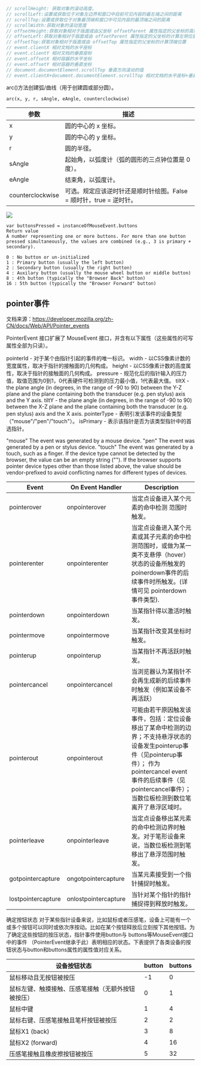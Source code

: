 ```js
// scrollHeight: 获取对象的滚动高度。 
// scrollLeft:设置或获取位于对象左边界和窗口中目前可见内容的最左端之间的距离
// scrollTop:设置或获取位于对象最顶端和窗口中可见内容的最顶端之间的距离
// scrollWidth:获取对象的滚动宽度
// offsetHeight:获取对象相对于版面或由父坐标 offsetParent 属性指定的父坐标的高度
// offsetLeft:获取对象相对于版面或由 offsetParent 属性指定的父坐标的计算左侧位置
// offsetTop:获取对象相对于版面或由 offsetTop 属性指定的父坐标的计算顶端位置 
// event.clientX 相对文档的水平座标
// event.clientY 相对文档的垂直座标
// event.offsetX 相对容器的水平坐标
// event.offsetY 相对容器的垂直坐标 
// document.documentElement.scrollTop 垂直方向滚动的值
// event.clientX+document.documentElement.scrollTop 相对文档的水平座标+垂直方向滚动的量 
```

arc()方法创建弧/曲线（用于创建圆或部分圆）。
```
arc(x, y, r, sAngle, eAngle, counterclockwise)
```
参数|描述
-|-
x|圆的中心的 x 坐标。
y|圆的中心的 y 坐标。
r|圆的半径。
sAngle|起始角，以弧度计（弧的圆形的三点钟位置是 0 度）。
eAngle|结束角，以弧度计。
counterclockwise|可选。规定应该逆时针还是顺时针绘图。False = 顺时针，true = 逆时针。
![](https://www.runoob.com/wp-content/uploads/2013/11/img_arc.gif)

```
var buttonsPressed = instanceOfMouseEvent.buttons
Return value
A number representing one or more buttons. For more than one button pressed simultaneously, the values are combined (e.g., 3 is primary + secondary).

0 : No button or un-initialized
1 : Primary button (usually the left button)
2 : Secondary button (usually the right button)
4 : Auxilary button (usually the mouse wheel button or middle button)
8 : 4th button (typically the "Browser Back" button)
16 : 5th button (typically the "Browser Forward" button)
```


## pointer事件
文档来源：https://developer.mozilla.org/zh-CN/docs/Web/API/Pointer_events

PointerEvent 接口扩展了 MouseEvent 接口，并含有以下属性（这些属性的可写属性全部为只读）。

pointerId - 对于某个由指针引起的事件的唯一标识。
width - 以CSS像素计数的宽度属性，取决于指针的接触面的几何构成。
height -  以CSS像素计数的高度属性，取决于指针的接触面的几何构成。
pressure - 规范化后的指针输入的压力值，取值范围为0到1，0代表硬件可检测到的压力最小值，1代表最大值。
tiltX - the plane angle (in degrees, in the range of -90 to 90) between the Y-Z plane and the plane containing both the transducer (e.g. pen stylus) axis and the Y axis.
tiltY - the plane angle (in degrees, in the range of -90 to 90) between the X-Z plane and the plane containing both the transducer (e.g. pen stylus) axis and the X axis.
pointerType - 表明引发该事件的设备类型（"mouse"/"pen"/"touch"）。
isPrimary - 表示该指针是否为该类型指针中的首选指针。

"mouse"
The event was generated by a mouse device.
"pen"
The event was generated by a pen or stylus device.
"touch"
The event was generated by a touch, such as a finger.
If the device type cannot be detected by the browser, the value can be an empty string (""). If the browser supports pointer device types other than those listed above, the value should be vendor-prefixed to avoid conflicting names for different types of devices.

Event|On Event Handler|Description
-|-|-
pointerover|onpointerover|当定点设备进入某个元素的命中检测 范围时触发。
pointerenter|onpointerenter|当定点设备进入某个元素或其子元素的命中检测范围时，或做为某一类不支悬停（hover）状态的设备所触发的poinerdown事件的后续事件时所触发。(详情可见 pointerdown事件类型).
pointerdown|onpointerdown|当某指针得以激活时触发。
pointermove|onpointermove|当某指针改变其坐标时触发。
pointerup|onpointerup|当某指针不再活跃时触发。
pointercancel|onpointercancel|当浏览器认为某指针不会再生成新的后续事件时触发（例如某设备不再活跃）
pointerout|onpointerout|可能由若干原因触发该事件，包括：定位设备移出了某命中检测的边界；不支持悬浮状态的设备发生pointerup事件（见pointerup事件）； 作为 pointercancel event事件的后续事件（见pointercancel事件）；当数位板检测到数位笔离开了悬浮区域时。
pointerleave|onpointerleave|当定点设备移出某元素的命中检测边界时触发。对于笔形设备来说，当数位板检测到笔移出了悬浮范围时触发。
gotpointercapture|ongotpointercapture|当某元素接受到一个指针捕捉时触发。
lostpointercapture|onlostpointercapture|当针对某个指针的指针捕捉得到释放时触发。


确定按钮状态
对于某些指针设备来说，比如鼠标或者压感笔，设备上可能有一个或多个按钮可以同时或依次序按动。比如在某个按钮释放后立刻按下其他按钮。为了确定这些按钮的按压状态，指针事件使用button与 buttons等MouseEvent接口中的事件 （PointerEvent继承于此）表明相应的状态。下表提供了各类设备的按钮状态与button和buttons属性的属性值对应关系。

设备按钮状态|button|buttons
-|-|-
鼠标移动且无按钮被按压|-1|0
鼠标左键、触摸接触、压感笔接触（无额外按钮被按压）|0|1
鼠标中键|1|4
鼠标右键、压感笔接触且笔杆按钮被按压|2|2
鼠标X1 (back) |3|8
鼠标X2 (forward)|4|16
压感笔接触且橡皮擦按钮被按压|5|32